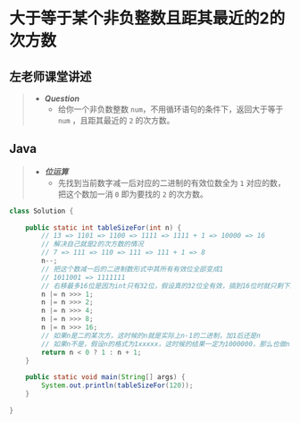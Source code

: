 # 大于等于某个非负整数且距其最近的2的次方数

## 左老师课堂讲述

> - ***Question***
>   - 给你一个非负数整数 `num`，不用循环语句的条件下，返回大于等于 `num` ，且距其最近的 `2` 的次方数。

## Java

> - ***位运算***
>   - 先找到当前数字减一后对应的二进制的有效位数全为 `1` 对应的数，把这个数加一消 `0` 即为要找的 `2` 的次方数。

```java
class Solution {
    
    public static int tableSizeFor(int n) {
        // 13 => 1101 => 1100 => 1111 => 1111 + 1 => 10000 => 16
        // 解决自己就是2的次方数的情况
        // 7 => 111 => 110 => 111 => 111 + 1 => 8
        n--;
        // 把这个数减一后的二进制数形式中其所有有效位全部变成1
        // 1011001 => 1111111
        // 右移最多16位是因为int只有32位，假设真的32位全有效，搞到16位时就只剩下16位了
        n |= n >>> 1;
        n |= n >>> 2;
        n |= n >>> 4;
        n |= n >>> 8;
        n |= n >>> 16;
        // 如果n是二的某次方，这时候的n就是实际上n-1的二进制，加1后还是n
        // 如果n不是，假设n的格式为1xxxxx，这时候的结果一定为1000000，那么也做n-1可以考虑上面的情况，不影响最后的结果，哪怕n-1是二的某次方，因为题目要求大于等于最近的，而n-1<n
        return n < 0 ? 1 : n + 1;
    }
    
    public static void main(String[] args) {
        System.out.println(tableSizeFor(120));
    }
    
}
```
